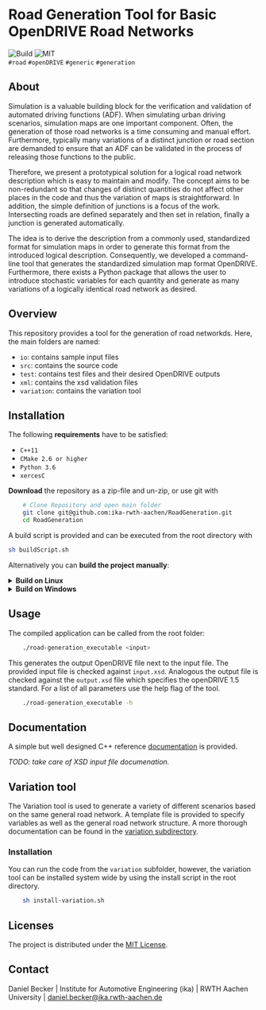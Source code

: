 # Road Generation Tool for Basic OpenDRIVE Road Networks

![Build](https://github.com/ika-rwth-aachen/RoadGeneration/actions/workflows/build.yml/badge.svg?branch=main) ![MIT](https://img.shields.io/badge/license-MIT-blue.svg)  
``#road`` ``#openDRIVE`` ``#generic`` ``#generation``

<!--<div align="center">
    <img src="/doc/logo.jpg" width="350px"</img> 
</div>-->

## About

Simulation is a valuable building block for the verification and validation of automated driving functions (ADF). When simulating urban driving scenarios, simulation maps are one important component. Often, the generation of those road networks is a time consuming and manual effort. Furthermore, typically many variations of a distinct junction or road section are demanded to ensure that an ADF can be validated in the process of releasing those functions to the public.  

Therefore, we present a prototypical solution for a logical road network description which is easy to maintain and modify. The concept aims to be non-redundant so that changes of distinct quantities do not affect other places in the code and thus the variation of maps is straightforward. In addition, the simple definition of junctions is a focus of the work. Intersecting roads are defined separately and then set in relation, finally a junction is generated automatically.  

The idea is to derive the description from a commonly used, standardized format for simulation maps in order to generate this format from the introduced logical description. Consequently, we developed a command-line tool that generates the standardized simulation map format OpenDRIVE. Furthermore, there exists a Python package that allows the user to introduce stochastic variables for each quantity and generate as many variations of a logically identical road network as desired.

## Overview

This repository provides a tool for the generation of road networkds. Here, the main folders are named:

- `io`: contains sample input files
- `src`: contains the source code
- `test`: contains test files and their desired OpenDRIVE outputs
- `xml`: contains the xsd validation files
- `variation`: contains the variation tool

## Installation

The following **requirements** have to be satisfied:

- ``C++11``
- ``CMake 2.6 or higher``
- ``Python 3.6``
- ``xercesC``

**Download** the repository as a zip-file and un-zip, or use git with

```bash
    # Clone Repository and open main folder
    git clone git@github.com:ika-rwth-aachen/RoadGeneration.git
    cd RoadGeneration
```

A build script is provided and can be executed from the root directory with

```bash
sh buildScript.sh
```

Alternatively you can **build the project manually**:

<details><summary><b>Build on Linux</b></summary>

1. Install [`xercesC`](https://xerces.apache.org/xerces-c/)

    You can use a packet manager
    ```bash
    sudo apt install libxerces-c-dev
    ```
    Or download the source directly
    ```bash
    curl https://mirrors.gigenet.com/apache//xerces/c/3/sources/xerces-c-3.2.3.tar.gz --output xerces-c-3.2.3.tar.gz
    ```
    and unpack it with
    ```bash
    gzip -d xerces-c-3.2.3.tar.gz
    tar -xf xerces-c-3.2.3.tar
    ```
    Finally build the source files as instructed [here](https://xerces.apache.org/xerces-c/build-3.html).

2. Build the Road-generation tool
```bash
    mkdir -p build
    cd build
    cmake -DCMAKE_BUILD_TYPE=Release -DCMAKE_INSTALL_PREFIX=../bin ..
    cmake --build .
```
</details>


<details><summary><b>Build on Windows</b></summary>

THIS IS SUBJECT TO CHANGE
1. Install [`xercesC`](https://xerces.apache.org/xerces-c/)

    You can use a packet manager
    ```bash
    sudo apt install libxerces-c-dev
    ```
    Or download the source directly
    ```bash
    curl https://mirrors.gigenet.com/apache//xerces/c/3/sources/xerces-c-3.2.3.tar.gz --output xerces-c-3.2.3.tar.gz
    ```
    and unpack it with
    ```bash
    gzip -d xerces-c-3.2.3.tar.gz
    tar -xf xerces-c-3.2.3.tar
    ```
    Finally build the source files as instructed [here](https://xerces.apache.org/xerces-c/build-3.html).

2. Build the Road-generation tool
```bash
    mkdir -p build
    cd build
    cmake -DCMAKE_BUILD_TYPE=Release -DCMAKE_INSTALL_PREFIX=../bin ..
    cmake --build .
```
</details>

## Usage

The compiled application can be called from the root folder:

```bash
    ./road-generation_executable <input>
```

This generates the output OpenDRIVE file next to the input file. The provided input file is checked against ``input.xsd``. Analogous the output file is checked against the ``output.xsd`` file which specifies the openDRIVE 1.5 standard. For a list of all parameters use the help flag of the tool.

```bash
    ./road-generation_executable -h
```

## Documentation

A simple but well designed C++ reference [documentation](https://ika-rwth-aachen.github.io/RoadGeneration/index.html) is provided.

*TODO: take care of XSD input file documenation.*

## Variation tool

The Variation tool is used to generate a variety of different scenarios based on the same general road network. A template file is provided to specify variables as well as the general road network structure. A more thorough documentation can be found in the [variation subdirectory](variation/README.md).

### Installation

You can run the code from the `variation` subfolder, however, the variation tool can be installed system wide by using the install script in the root directory.

```bash
    sh install-variation.sh
```

## Licenses

The project is distributed under the [MIT License](LICENSE.md).

## Contact

Daniel Becker
| Institute for Automotive Engineering (ika)
| RWTH Aachen University
| daniel.becker@ika.rwth-aachen.de
